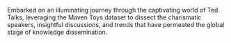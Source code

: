 Embarked on an illuminating journey through the captivating world of Ted Talks, leveraging the Maven Toys dataset to dissect the charismatic speakers, insightful discussions, and trends that have permeated the global stage of knowledge dissemination.
